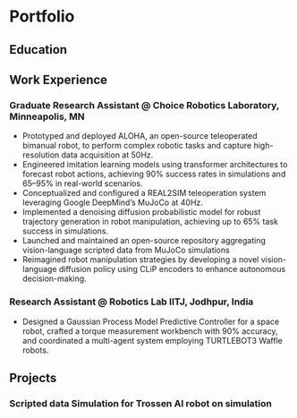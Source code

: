 # Portfolio

## Education

## Work Experience 
### Graduate Research Assistant @ Choice Robotics Laboratory, Minneapolis, MN
- Prototyped and deployed ALOHA, an open-source teleoperated bimanual robot, to perform complex robotic tasks and capture
high-resolution data acquisition at 50Hz.
- Engineered imitation learning models using transformer architectures to forecast robot actions, achieving 90% success rates in
simulations and 65–95% in real-world scenarios.
- Conceptualized and configured a REAL2SIM teleoperation system leveraging Google DeepMind’s MuJoCo at 40Hz.
- Implemented a denoising diffusion probabilistic model for robust trajectory generation in robot manipulation, achieving up to 65%
task success in simulations.
- Launched and maintained an open-source repository aggregating vision-language scripted data from MuJoCo simulations
- Reimagined robot manipulation strategies by developing a novel vision-language diffusion policy using CLiP encoders to enhance
autonomous decision-making.

### Research Assistant @ Robotics Lab IITJ, Jodhpur, India
 - Designed a Gaussian Process Model Predictive Controller for a space robot, crafted a torque measurement workbench with 90%
accuracy, and coordinated a multi-agent system employing TURTLEBOT3 Waffle robots.

## Projects

### Scripted data Simulation for Trossen AI robot on simulation

